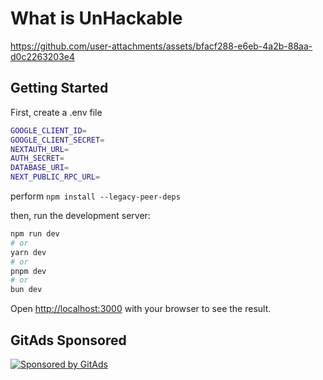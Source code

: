 # What is UnHackable


https://github.com/user-attachments/assets/bfacf288-e6eb-4a2b-88aa-d0c2263203e4


## Getting Started

First, create a .env file
```bash
GOOGLE_CLIENT_ID=
GOOGLE_CLIENT_SECRET=
NEXTAUTH_URL=
AUTH_SECRET=
DATABASE_URI=
NEXT_PUBLIC_RPC_URL=
```
perform ```npm install --legacy-peer-deps```

then, run the development server:

```bash
npm run dev
# or
yarn dev
# or
pnpm dev
# or
bun dev
```

Open [http://localhost:3000](http://localhost:3000) with your browser to see the result.

<!-- GitAds-Verify: DT98EHXVE6E5DCZH6VAECCPN2BGFALLK -->
## GitAds Sponsored
[![Sponsored by GitAds](https://gitads.dev/v1/ad-serve?source=shubhiscoding/unhackable@github)](https://gitads.dev/v1/ad-track?source=shubhiscoding/unhackable@github)


